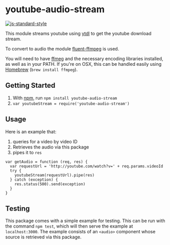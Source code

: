 # youtube-audio-stream

[![js-standard-style](https://cdn.rawgit.com/feross/standard/master/badge.svg)](https://github.com/feross/standard)

This module streams youtube using [ytdl](https://github.com/fent/node-ytdl) to get the youtube download stream.

To convert to audio the module [fluent-ffmpeg](https://github.com/schaermu/node-fluent-ffmpeg) is used.

You will need to have [ffmeg](http://www.ffmpeg.org/) and the necessary encoding libraries installed, as well as in your PATH. If you're on OSX, this can be handled easily using [Homebrew](http://brew.sh/) (`brew install ffmpeg`).

## Getting Started

1. With [npm](http://npmjs.org), run `npm install youtube-audio-stream`
2. `var youtubeStream = require('youtube-audio-stream')`

## Usage

Here is an example that:

1. queries for a video by video ID
2. Retrieves the audio via this package
3. pipes it to `res`

```
var getAudio = function (req, res) {
  var requestUrl = 'http://youtube.com/watch?v=' + req.params.videoId
  try {
    youtubeStream(requestUrl).pipe(res)
  } catch (exception) {
    res.status(500).send(exception)
  }
}
```

## Testing

This package comes with a simple example for testing. This can be run with the command `npm test`, which will then serve the example at `localhost:3000`. The example consists of an `<audio>` component whose source is retrieved via this package.